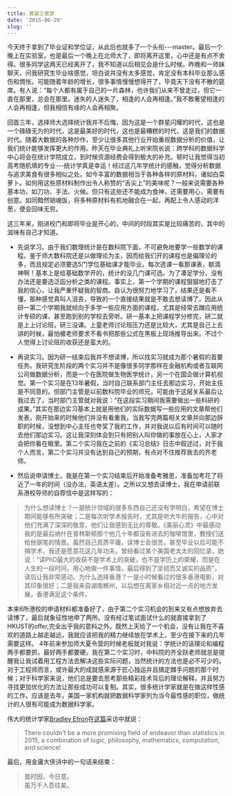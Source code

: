 ```yaml
---
title: 黄粱三载梦
date: '2015-06-29'
slug: ''
---
```


今天终于拿到了毕业证和学位证，从此后也就多了一个头衔---master。最后一个晚上在实验室，也是最后一个晚上在北师大了，即将离开这里，心中还是有点不舍得。很多同学这两天已经离开了，我不知道以后相见会是什么时候。昨晚和一师妹聊天，问我研究生毕业啥感觉，坦白说并没有太多感觉，肯定没有本科毕业那么感伤和惆怅。可能随着年龄的增长，很多事情慢慢想得开了，毕竟天下没有不散的筵席。有人说：“每个人都有属于自己的一片森林，也许我们从来不曾走过，但它一直在那里，总会在那里。迷失的人迷失了，相逢的人会再相逢。”我不敢奢望相逢的人会再相逢，但我相信有缘的人会再相聚。

回首三年，选择师大选择统计我并不后悔，因为这是一个群星闪耀的时代，这也是一个碌碌无为的时代，这是最美好的时代，这也是最糟糕的时代，这是我们的数据时代。随着大数据的各种炒作，至少让很多其他行业开始重视数据分析的价值，让我们统计能够发挥更大的作用。昨天在毕业典礼上听宋院长说：跨学科的数据科学中心将会在统计学院成立，到时候资源经费会得到极大的补充。顿时让我觉得当初高考随机填的专业---统计学真是幸运！经过这几年学统计的感触，觉得分析数据与追求美食有很多相似之处。如今丰富的数据相当于各种各样的原材料，诸如白菜萝卜。如何用这些原材料制作出令人称赞的“舌尖上”的美味呢？一般来说需要各种基本功，如刀功、手法、火候。但只有这些还不能成为食神，还需要用心，需要有创意。如同黯然销魂饭，将多种原材料有机地融合在一起，再配上令人感动的洋葱，便会回味无穷。

这三年来，刚进校门和即将毕业是开心的，中间的时段其实是比较痛苦的，其中的滋味有自己才知道。

- 先说学习。由于我们数理统计是在数科院下面，不可避免地要学一些数学的课程。鉴于师大数科院还是以做理论为主，因而给我们开的课程也是偏理论的多，而且规定必须要选5门学位基础课才能毕业。每次选课一看那课表，额滴神啊！基本上是给基础数学开的，统计的没几门课可选。为了凑足学分，没有办法还是要选泛函分析之类的课程。事实上，第一个学期的课程狠狠地打击了我的信心，让我严重怀疑我的智商。自认为很努力地学习了，结果还是看不懂，那种感觉真叫人沮丧，导致的一个直接结果就是不敢去想读博了。因此从研一第二个学期我就倾向于多学一些应用方面的课程，尤其是经常去蹭应用统计专硕的课，甚至跑到别的学校去旁听。研一基本上把课程学分修完，研二就是上上讨论班，研三没课。上童老师讨论班压力还是比较大，尤其是自己上去讲的时候，最怕被老师要求不看书把那些公式在黑板上现场推导出来。不过个人觉得上讨论班的收获还是蛮大的。

- 再说实习。因为研一结束后我并不想读博，所以找实习就成为那个暑假的首要任务。我研究生阶段的两个实习并不是像很多同学那样在金融机构或者互联网公司做数据分析，而是一个在医院做生物医学统计，另一个在国企做计算机视觉。第一个实习是在13年暑假，当时自己联系部门主任去那边实习，开始主任是不同意的。但部门主管是以前数科院毕业的师兄，可能由于这层关系最后让我过去了。当时部门主管就对我说：“在这段实习期间我需要做出一些科研的成果。”其实在那边实习基本上就是用他们的实际数据写一些应用的文章帮他们发表，刚开始来的时候他们并没有看重我，当我写完两篇相关文章并向那边辞职的时候，没想到中心主任也夸奖了我的工作，并对我说以后有时间可以随时去他们那边实习。这让我深刻体会到只有把别人叫你做的事放在心上，人家才会把你看在眼里。第二个实习我在之前的《实习总结》日志中叙述过，对于我个人而言，第二个实习并没有达到自己的预期，有点对不住推荐我去的齐老师。

- 然后说申请博士。我是在第一个实习结束后开始准备考雅思，准备加考花了将近了一年的时间（没办法，英语太差）。之所以又想去读博士，我在申请前联系港校导师的自荐信中是这样写的：

> 为什么想读博士？一是统计领域的很多东西自己还没有学明白，希望在博士期间能够有所突破；二是每次听学术报告时，尤其是听大牛的报告，心中对他们充满了深深的敬意，他们让我感到无比的尊敬。《美丽心灵》中最感动我的是最后纳什在普林斯顿那个他几十年都没有进去的咖啡馆里，教授们送给他钢笔的情景。虽然自己资质平庸，读博士会很苦，甚至毕业以后可能不搞学术，我还是愿意花这几年功夫。曾经看过某个美国老太太的回忆录，她说：“读PhD最大的收获不是学术上的突破，也不是学历上的荣耀，而是在人生的一段时间，用心地做一件事情，最后得到了坚韧而又诚实的品质”，读后让我非常感动。为什么选择香港？一是小时候看过的很多香港电影，对其印象很好；二是我来自湖南郴州，以后想在离家乡相对近一点的地方发展，香港满足这个条件。

本来6所港校的申请材料都准备好了，由于第二个实习机会的到来又有点想放弃去读博了，最后就象征性地申了两所。没有经过笔试面试什么的就直接拿到了HKUST的offer,完全出乎我的意料之外。既然上天给了一个机会，没有让我在不喜欢的道路上越走越远，我就应该把我的精力继续放在学术上，至少在接下来的几年需要这样。
4年前来参加师大夏令营的时候老板就对我说：学统计的话理论和编程两手都要抓，最好两手都要硬。我在第二个实习时，中科院的齐全跃老师就总是提醒我让我试着用工程方法去解决这些实际问题，当然统计的方法也是必不可少的。对于工程师而言，或许最大的成就感来源于匠心独运并且搞定棘手问题的那个时候；对于科学家来说，他们总是要去思考那些精彩技术背后的理论解释，并且努力寻找更加优化的方法让那些成功可以复制。其实，很多统计学家就是在做这样性感的工作。应该是去年，美国一家机构就把数据科学家列为当今最性感的职位，做统计的人很有可能成为数据科学家。

伟大的统计学家[Bradley Efron](https://en.wikipedia.org/wiki/Bradley_Efron)在[这篇](http://www.statisticsviews.com/details/feature/7984731/Empirical-Bayes-has-been-the-most-riveting-topic-for-me_-It-still-seems-like-mag.html)采访中就说： 

> There couldn't be a more promising field of endeavor than statistics in 2015, a combination of logic, philosophy, mathematics, computation, and science!

最后，用金庸大侠诗中的一句话来结束：

> 昔时因，今日意。<br>
虽万千人吾往矣。